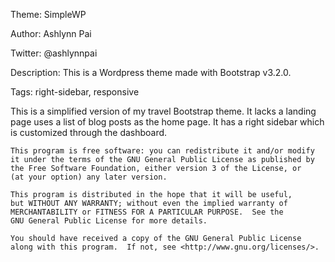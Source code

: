 
Theme: SimpleWP

Author: Ashlynn Pai

Twitter: @ashlynnpai

Description: This is a Wordpress theme made with Bootstrap v3.2.0.

Tags: right-sidebar, responsive



This is a simplified version of my travel Bootstrap theme. It lacks a landing page uses a list of blog posts as the home page. It has a right sidebar which is customized through the dashboard.


    This program is free software: you can redistribute it and/or modify
    it under the terms of the GNU General Public License as published by
    the Free Software Foundation, either version 3 of the License, or
    (at your option) any later version.

    This program is distributed in the hope that it will be useful,
    but WITHOUT ANY WARRANTY; without even the implied warranty of
    MERCHANTABILITY or FITNESS FOR A PARTICULAR PURPOSE.  See the
    GNU General Public License for more details.

    You should have received a copy of the GNU General Public License
    along with this program.  If not, see <http://www.gnu.org/licenses/>.
